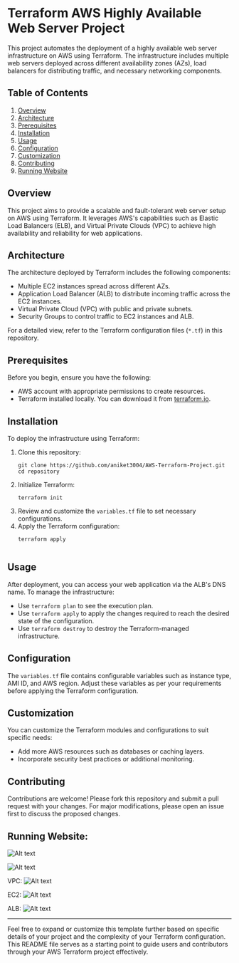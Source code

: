 # Terraform AWS Highly Available Web Server Project

This project automates the deployment of a highly available web server infrastructure on AWS using Terraform. The infrastructure includes multiple web servers deployed across different availability zones (AZs), load balancers for distributing traffic, and necessary networking components.

## Table of Contents

1. [Overview](#overview)
2. [Architecture](#architecture)
3. [Prerequisites](#prerequisites)
4. [Installation](#installation)
5. [Usage](#usage)
6. [Configuration](#configuration)
7. [Customization](#customization)
8. [Contributing](#contributing)
9. [Running Website](#running-website)


## Overview

This project aims to provide a scalable and fault-tolerant web server setup on AWS using Terraform. It leverages AWS's capabilities such as Elastic Load Balancers (ELB), and Virtual Private Clouds (VPC) to achieve high availability and reliability for web applications.

## Architecture

The architecture deployed by Terraform includes the following components:
- Multiple EC2 instances spread across different AZs.
- Application Load Balancer (ALB) to distribute incoming traffic across the EC2 instances.
- Virtual Private Cloud (VPC) with public and private subnets.
- Security Groups to control traffic to EC2 instances and ALB.

For a detailed view, refer to the Terraform configuration files (`*.tf`) in this repository.

## Prerequisites

Before you begin, ensure you have the following:
- AWS account with appropriate permissions to create resources.
- Terraform installed locally. You can download it from [terraform.io](https://www.terraform.io/downloads.html).

## Installation

To deploy the infrastructure using Terraform:
1. Clone this repository:
   ```
   git clone https://github.com/aniket3004/AWS-Terraform-Project.git
   cd repository
   
2. Initialize Terraform:
   ```
   terraform init
   
3. Review and customize the `variables.tf` file to set necessary configurations.
4. Apply the Terraform configuration:
   ```
   terraform apply
   

## Usage

After deployment, you can access your web application via the ALB's DNS name. To manage the infrastructure:
- Use `terraform plan` to see the execution plan.
- Use `terraform apply` to apply the changes required to reach the desired state of the configuration.
- Use `terraform destroy` to destroy the Terraform-managed infrastructure.

## Configuration

The `variables.tf` file contains configurable variables such as instance type, AMI ID, and AWS region. Adjust these variables as per your requirements before applying the Terraform configuration.

## Customization

You can customize the Terraform modules and configurations to suit specific needs:
- Add more AWS resources such as databases or caching layers.
- Incorporate security best practices or additional monitoring.


## Contributing

Contributions are welcome! Please fork this repository and submit a pull request with your changes. For major modifications, please open an issue first to discuss the proposed changes.


## Running Website:

![Alt text](/images/vm1.png)

![Alt text](/images/vm2.png)

VPC:
![Alt text](/images/vpc.png)

EC2:
![Alt text](/images/ec2.png)

ALB:
![Alt text](/images/alb.png)

---

Feel free to expand or customize this template further based on specific details of your project and the complexity of your Terraform configuration. This README file serves as a starting point to guide users and contributors through your AWS Terraform project effectively.